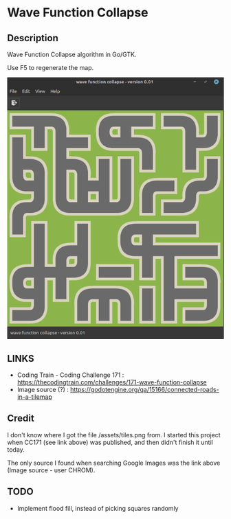 # Wave Function Collapse

## Description
Wave Function Collapse algorithm in Go/GTK. 

Use F5 to regenerate the map.

![Screenshot](/assets/screenshot.png)

## LINKS

* Coding Train - Coding Challenge 171 : https://thecodingtrain.com/challenges/171-wave-function-collapse
* Image source (?) : https://godotengine.org/qa/15166/connected-roads-in-a-tilemap

## Credit

I don't know where I got the file /assets/tiles.png from. I started this project when CC171 (see link above) was published, and then didn't finish it until today.

The only source I found when searching Google Images was the link above (Image source - user CHROM).

## TODO

* Implement flood fill, instead of picking squares randomly
